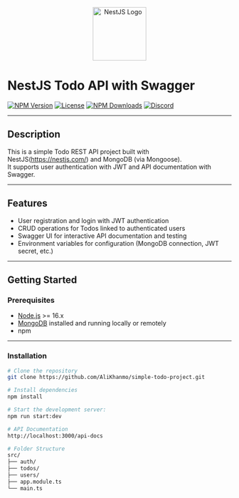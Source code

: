<p align="center">
  <a href="https://nestjs.com/" target="_blank">
    <img src="https://nestjs.com/img/logo-small.svg" width="120" alt="NestJS Logo" />
  </a>
</p>

# NestJS Todo API with Swagger

[![NPM Version](https://img.shields.io/npm/v/@nestjs/core.svg)](https://www.npmjs.com/package/@nestjs/core)
[![License](https://img.shields.io/npm/l/@nestjs/core.svg)](https://github.com/nestjs/nest/blob/master/LICENSE)
[![NPM Downloads](https://img.shields.io/npm/dm/@nestjs/common.svg)](https://www.npmjs.com/package/@nestjs/common)
[![Discord](https://img.shields.io/badge/discord-online-brightgreen.svg)](https://discord.gg/G7Qnnhy)

---

## Description

This is a simple Todo REST API project built with NestJS(https://nestjs.com/) and MongoDB (via Mongoose).  
It supports user authentication with JWT and API documentation with Swagger.

---

## Features

- User registration and login with JWT authentication
- CRUD operations for Todos linked to authenticated users
- Swagger UI for interactive API documentation and testing
- Environment variables for configuration (MongoDB connection, JWT secret, etc.)

---

## Getting Started

### Prerequisites

- [Node.js](https://nodejs.org/en/) >= 16.x
- [MongoDB](https://www.mongodb.com/) installed and running locally or remotely
- npm 

---

### Installation

```bash
# Clone the repository
git clone https://github.com/AliKhanmo/simple-todo-project.git

# Install dependencies
npm install

# Start the development server:
npm run start:dev

# API Documentation
http://localhost:3000/api-docs

# Folder Structure
src/
├── auth/
├── todos/
├── users/
├── app.module.ts
└── main.ts


